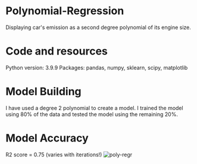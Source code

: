 # Polynomial-Regression
Displaying car's emission as a second degree polynomial of its engine size.
# Code and resources
Python version: 3.9.9
Packages: pandas, numpy, sklearn, scipy, matplotlib
# Model Building
I have used a degree 2 polynomial to create a model.
I trained the model using 80% of the data and tested the model using the remaining 20%.
# Model Accuracy
R2 score = 0.75 (varies with iterations!)
![poly-regr](https://user-images.githubusercontent.com/109150738/179762993-3e3a8079-6c0f-4dc2-aa96-7f7551bff0e5.png)
